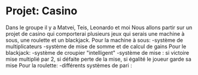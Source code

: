 # Projet: Casino
Dans le groupe il y a Matvei, Teis, Leonardo et moi
Nous allons partir sur un projet de casino qui comporterai plusieurs jeux qui serais une machine à sous, une roulette et un blackjack.
Pour la machine à sous:
-système de multiplicateurs
-système de mise de somme et de calcul de gains
Pour le blackjack:
-système de croupier "intelligent"
-système de mise : si victoire mise multiplié par 2, si défaite perte de la mise, si égalité le joueur garde sa mise
Pour la roulette:
-différents systèmes de pari : 
